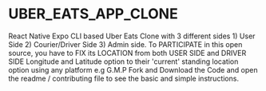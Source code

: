 # UBER_EATS_APP_CLONE
React Native Expo CLI based Uber Eats Clone with 3 different sides 1) User Side 2) Courier/Driver Side 3) Admin side. To PARTICIPATE in this open source, you have to FIX its LOCATION from both USER SIDE and DRIVER SIDE Longitude and Latitude option to their 'current' standing location option using any platform e.g G.M.P
Fork and Download the Code and open the readme / contributing file to see the basic and simple instructions.
